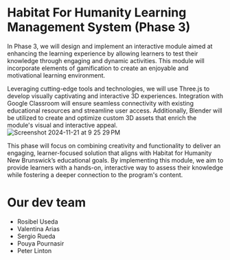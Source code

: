 # Habitat For Humanity Learning Management System (Phase 3)

In Phase 3, we will design and implement an interactive module aimed at enhancing the learning experience by 
allowing learners to test their knowledge through engaging and dynamic activities. This module will incorporate 
elements of gamification to create an enjoyable and motivational learning environment.

Leveraging cutting-edge tools and technologies, we will use Three.js to develop visually captivating and interactive 
3D experiences. Integration with Google Classroom will ensure seamless connectivity with existing educational resources 
and streamline user access. Additionally, Blender will be utilized to create and optimize custom 3D assets that enrich 
the module's visual and interactive appeal.
![Screenshot 2024-11-21 at 9 25 29 PM](https://github.com/user-attachments/assets/3e1a259c-2b35-4c8e-a420-16a90adcc124)



This phase will focus on combining creativity and functionality to deliver an engaging, learner-focused solution that 
aligns with Habitat for Humanity New Brunswick’s educational goals. By implementing this module, we aim to provide learners 
with a hands-on, interactive way to assess their knowledge while fostering a deeper connection to the program's content.

# Our dev team
- Rosibel Useda
- Valentina Arias
- Sergio Rueda
- Pouya Pournasir
- Peter Linton

